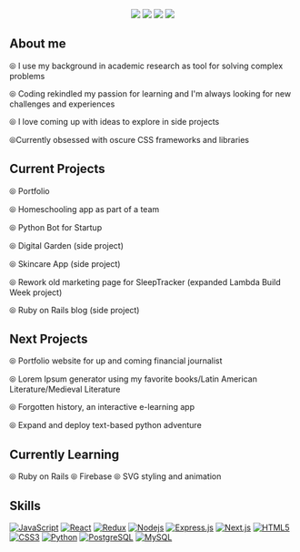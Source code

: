 <p align="center">
<a href="#"><img src=https://user-images.githubusercontent.com/61773059/110417915-0ee27200-805c-11eb-96f8-9aee47ce9216.jpg></a>
<a href="https://www.linkedin.com/in/atoledo4/"><img src=https://img.shields.io/badge/-LinkedIn-0e4252?style=plastic-square&logo=Linkedin&logoColor=white&link=https://www.linkedin.com/in/atoledo4/></a>  
<a href="mailto:atoledosantiago1@gmail.com"><img src=https://img.shields.io/badge/-Gmail-0e4252?style=plastic-square&logo=Gmail&logoColor=white&link=mailto:atoledosantiago1@gmail.com/></a>
  <a href="https://www.twitter.com/adriana_dev/"><img src=https://img.shields.io/badge/-Twitter-0e4252?style=plastic-square&logo=Twitter&logoColor=white&link=https://www.twitter.com/adriana_dev/></a>  
</p>

<h2>About me</h2>

⦾ I use my background in academic research as tool for solving complex problems

⦾ Coding rekindled my passion for learning and I'm always looking for new challenges and experiences

⦾ I love coming up with ideas to explore in side projects

⦾Currently obsessed with oscure CSS frameworks and libraries


<h2>Current Projects</h2>

⦾ Portfolio 

⦾ Homeschooling app as part of a team

⦾ Python Bot for Startup

⦾ Digital Garden (side project)

⦾ Skincare App (side project)

⦾ Rework old marketing page for SleepTracker (expanded Lambda Build Week project)

⦾ Ruby on Rails blog (side project)




<h2>Next Projects</h2>

⦾ Portfolio website for up and coming financial journalist

⦾ Lorem Ipsum generator using my favorite books/Latin American Literature/Medieval Literature

⦾ Forgotten history, an interactive e-learning app 

⦾ Expand and deploy text-based python adventure




<h2>Currently Learning</h2>

⦾ Ruby on Rails
⦾ Firebase
⦾ SVG styling and animation




<h2>Skills</h2>

[![JavaScript](https://img.shields.io/badge/-JavaScript-0e4252?style=plastic-square&logo=javascript&logoColor=white)](#)
[![React](https://img.shields.io/badge/-React.js-0e4252?style=plastic-square&logo=react&logoColor=white)](#)
[![Redux](https://img.shields.io/badge/-Redux-0e4252?style=plastic-square&logo=Redux)](#)
[![Nodejs](https://img.shields.io/badge/-Node.js-0e4252?style=plastic-square&logo=Node.js&logoColor=white)](#)
[![Express.js](https://img.shields.io/badge/-Express.js-0e4252?style=plastic-square&logo=expressjs)](#)
[![Next.js](https://img.shields.io/badge/-Next.js-0e4252?style=plastic-square&logo=Next.js)](#)
[![HTML5](https://img.shields.io/badge/-HTML5-0e4252?style=plastic-square&logo=html5&logoColor=white)](#)
[![CSS3](https://img.shields.io/badge/-CSS3-0e4252?style=plastic-square&logo=css3)](#)
[![Python](https://img.shields.io/badge/-Python-0e4252?style=plastic-square&logo=python&logoColor=white)](#)
[![PostgreSQL](https://img.shields.io/badge/-PostgreSQL-0e4252?style=plastic-square&logo=postgresql)](#)
[![MySQL](https://img.shields.io/badge/-MySQL-0e4252?style=plastic-square&logo=mysql&logoColor=white)](#)







